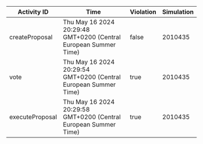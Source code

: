 | Activity ID | Time | Violation | Simulation |
| --- | --- | --- | --- |
| createProposal | Thu May 16 2024 20:29:48 GMT+0200 (Central European Summer Time) | false | 2010435 |
| vote | Thu May 16 2024 20:29:54 GMT+0200 (Central European Summer Time) | true | 2010435 |
| executeProposal | Thu May 16 2024 20:29:58 GMT+0200 (Central European Summer Time) | true | 2010435 |